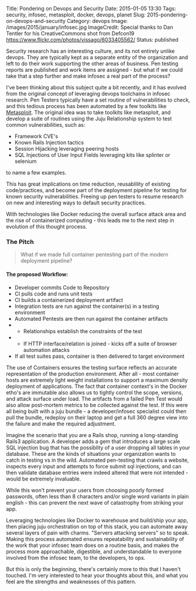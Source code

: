 Title: Pondering on Devops and Security
Date: 2015-01-05 13:30
Tags: security, infosec, metasploit, docker, devops, planet
Slug: 2015-pondering-on-devops-and-security
Category: devops
Image: /images/2015/january/infosec.jpg
ImageCredit: Special thanks to Dan Tentler for his CreativeCommons shot from Defcon19 https://www.flickr.com/photos/vissago/6033405562/
Status: published

Security research has an interesting culture, and its not entirely unlike devops. They are typically kept as a separate entity of the organization and left to do their work supporting the other areas of business. Pen testing reports are published and work items are assigned - but what if we could take that a step further and make infosec a real part of the process?

I've been thinking about this subject quite a bit recently, and it has evolved from the original concept of leveraging devops toolchains in infosec research. Pen Testers typically have a set routine of vulnerabilities to check, and this tedious process has been automated by a few toolkits like [Metasploit](http://www.metasploit.com/). The original idea was to take toolkits like metasploit, and develop a suite of routines using the Juju Relationship system to test common vulnerabilities, such as:

 - Framework CVE's
 - Known Rails Injection tactics
 - Session Hijacking leveraging peering hosts
 - SQL Injections of User Input Fields leveraging kits like splinter or selenium

to name a few examples.

This has great implications on time reduction, reusablility of existing code/practices, and become part of the deployment pipeline for testing for known security vulnerabilities. Freeing up pen testers to resume research on new and interesting ways to default security practices.

With technologies like Docker reducing the overall surface attack area and the rise of containerized computing - this leads me to the next step in evolution of this thought process.

### The Pitch

> What if we made full container pentesting part of the modern deployment pipeline?

#### The proposed Workflow:

- Developer commits Code to Repository
- CI pulls code and runs unit tests
- CI builds a containerized deployment artifact
- Integration tests are run against the container(s) in a testing environment
- Automated Pentests are then run against the container artifacts
- - Relationships establish the constraints of the test
- - If HTTP interface/relation is joined - kicks off a suite of browser automation attacks
- If all test suites pass, container is then delivered to target environment

The use of Containers ensures the testing surface reflects an accurate representation of the production environment. After all - most container hosts are extremely light weight installations to support a maximum density deployment of applications. The fact that container context's in the Docker etho's are immutable also allows us to tightly control the scope, versions, and attack surface under load. The artifacts from a failed Pen Test would also allow post-mortem metrics to be collected against the test. If this were all being built with a juju bundle - a developer/infosec specialist could then pull the bundle, redeploy on their laptop and get a full 360 degree view into the failure and make the required adjustment.

Imagine the scenario that you are a Rails shop, running a long-standing Rails3 application. A developer adds a gem that introduces a large scale SQL injection bug that has the possiblity of a user dropping all tables in your database. These are the kinds of situations your organization wants to catch in testing vs in the wild. Automated pen-testing that crawls a website, inspects every input and attempts to force submit sql injections, and can then validate database entries were indeed altered that were not intended - would be extremely invaluable.

While this won't prevent your users from choosing poorly formed passwords, often less than 8 characters and/or single word variants in plain english - this can prevent the next wave of catastrophy from striking your app.

Leveraging technologies like Docker to warehouse and build/ship your app, then placing juju orchestration on top of this stack, you can automate away several layers of pain with charms. "Servers attacking servers" so to speak. Making this process automated ensures repeatability and sustainability of the work that your infosec team does on a routine basis, and makes the process more approachable, digestible, and understandable to everyone involved from the infosec team, to the developers, to ops.

But this is only the beginning, there's certainly more to this that I haven't touched. I'm very interested to hear your thoughts about this, and what you feel are the strengths and weaknesses of this pattern.


